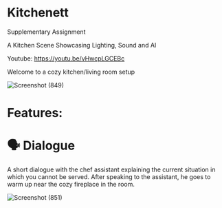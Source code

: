 # Kitchenett
 Supplementary Assignment

A Kitchen Scene Showcasing Lighting, Sound and AI

Youtube: https://youtu.be/vHwcpLGCEBc

Welcome to a cozy kitchen/living room setup

![Screenshot (849)](https://github.com/2227500/Kitchenett/assets/115985919/93bad430-0149-4aa1-9128-f27dc518f4ea)

# Features:

# 🗣️ Dialogue

A short dialogue with the chef assistant explaining the current situation in which you cannot be served.
After speaking to the assistant, he goes to warm up near the cozy fireplace in the room.

![Screenshot (851)](https://github.com/2227500/Kitchenett/assets/115985919/ce322d31-ae6c-49da-afb2-adb04f610292)
